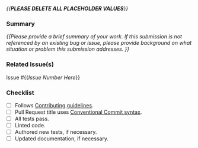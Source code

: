 _{{**PLEASE DELETE ALL PLACEHOLDER VALUES**}}_

### Summary

_{{Please provide a brief summary of your work. If this submission is not
referenced by an existing bug or issue, please provide background on what
situation or problem this submission addresses. }}_

### Related Issue(s)

Issue #{{_Issue Number Here_}}

### Checklist

* [ ] Follows [Contributing guidelines][1].
* [ ] Pull Request title uses [Conventional Commit syntax][2].
* [ ] All tests pass.
* [ ] Linted code.
* [ ] Authored new tests, if necessary.
* [ ] Updated documentation, if necessary.

[1]:https://github.com/oreillymedia/cypress-playback/blob/main/CONTRIBUTING.md
[2]:https://www.conventionalcommits.org/en/v1.0.0/#summary